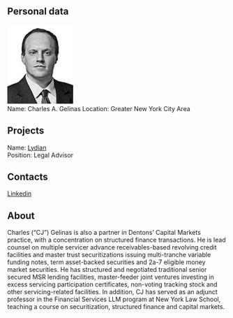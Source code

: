 ## Personal data
![ Charles A. Gelinas photo](../people/photo/charles_gelinas.jpg)  
Name: Charles A. Gelinas 
Location: Greater New York City Area  
## Projects 
Name: [Lydian](../projects/lydian.md)   
Position: Legal Advisor  
## Contacts
[Linkedin](https://www.linkedin.com/in/charles-gelinas-54049414/)  
## About
Charles (“CJ”) Gelinas is also a partner in Dentons’ Capital Markets practice, with a concentration on structured finance transactions. He is lead counsel on multiple servicer advance receivables-based revolving credit facilities and master trust securitizations issuing multi-tranche variable funding notes, term asset-backed securities and 2a-7 eligible money market securities. He has structured and negotiated traditional senior secured MSR lending facilities, master-feeder joint ventures investing in excess servicing participation certificates, non-voting tracking stock and other servicing-related facilities.
In addition, CJ has served as an adjunct professor in the Financial Services LLM program at New York Law School, teaching a course on securitization, structured finance and capital markets.
